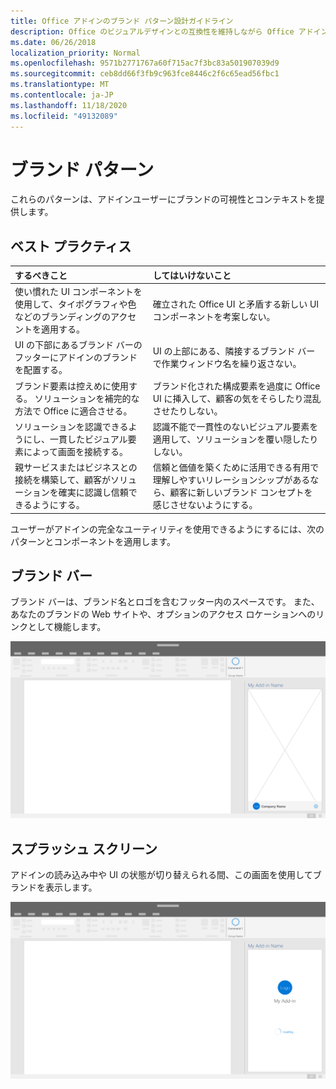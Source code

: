 ```yaml
---
title: Office アドインのブランド パターン設計ガイドライン
description: Office のビジュアルデザインとの互換性を維持しながら Office アドインをブランド化する方法について説明します。
ms.date: 06/26/2018
localization_priority: Normal
ms.openlocfilehash: 9571b2771767a60f715ac7f3bc83a501907039d9
ms.sourcegitcommit: ceb8dd66f3fb9c963fce8446c2f6c65ead56fbc1
ms.translationtype: MT
ms.contentlocale: ja-JP
ms.lasthandoff: 11/18/2020
ms.locfileid: "49132089"
---
```

# <a name="branding-patterns"></a>ブランド パターン

これらのパターンは、アドインユーザーにブランドの可視性とコンテキストを提供します。

## <a name="best-practices"></a>ベスト プラクティス

|するべきこと |してはいけないこと|
|:---- |:----|
| 使い慣れた UI コンポーネントを使用して、タイポグラフィや色などのブランディングのアクセントを適用する。 | 確立された Office UI と矛盾する新しい UI コンポーネントを考案しない。 |
| UI の下部にあるブランド バーのフッターにアドインのブランドを配置する。 | UI の上部にある、隣接するブランド バーで作業ウィンドウ名を繰り返さない。 |
| ブランド要素は控えめに使用する。 ソリューションを補完的な方法で Office に適合させる。 | ブランド化された構成要素を過度に Office UI に挿入して、顧客の気をそらしたり混乱させたりしない。 |
| ソリューションを認識できるようにし、一貫したビジュアル要素によって画面を接続する。 | 認識不能で一貫性のないビジュアル要素を適用して、ソリューションを覆い隠したりしない。 |
| 親サービスまたはビジネスとの接続を構築して、顧客がソリューションを確実に認識し信頼できるようにする。 | 信頼と価値を築くために活用できる有用で理解しやすいリレーションシップがあるなら、顧客に新しいブランド コンセプトを感じさせないようにする。 |

ユーザーがアドインの完全なユーティリティを使用できるようにするには、次のパターンとコンポーネントを適用します。

## <a name="brand-bar"></a>ブランド バー

ブランド バーは、ブランド名とロゴを含むフッター内のスペースです。 また、あなたのブランドの Web サイトや、オプションのアクセス ロケーションへのリンクとして機能します。

![Office デスクトップアプリケーションのアドイン作業ウィンドウに表示されるブランドバー](../images/add-in-brand-bar.png)

## <a name="splash-screen"></a>スプラッシュ スクリーン

アドインの読み込み中や UI の状態が切り替えられる間、この画面を使用してブランドを表示します。

![Office デスクトップアプリケーションのアドイン作業ウィンドウに表示されるブランドスプラッシュ画面](../images/add-in-splash-screen.png)
